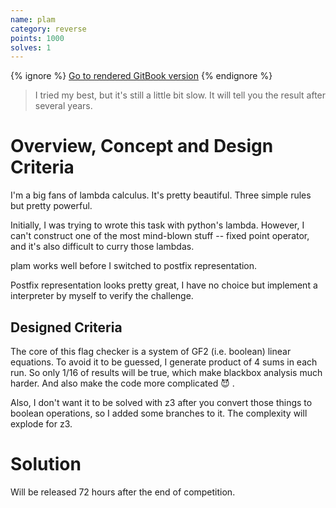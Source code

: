 ```yaml
---
name: plam
category: reverse
points: 1000
solves: 1
---
```


{% ignore %}
[Go to rendered GitBook version](https://sasdf.cf/ctf/)
{% endignore %}

> I tried my best, but it's still a little bit slow.
> It will tell you the result after several years.


# Overview, Concept and Design Criteria
I'm a big fans of lambda calculus. It's pretty beautiful.
Three simple rules but pretty powerful.

Initially, I was trying to wrote this task with python's lambda.
However, I can't construct one of the most mind-blown stuff -- fixed point operator,
and it's also difficult to curry those lambdas.

plam works well before I switched to postfix representation.

Postfix representation looks pretty great,
I have no choice but implement a interpreter by myself to verify the challenge.

## Designed Criteria
The core of this flag checker is a system of GF2 (i.e. boolean) linear equations.
To avoid it to be guessed, I generate product of 4 sums in each run.
So only 1/16 of results will be true, which make blackbox analysis much harder.
And also make the code more complicated 😈 .

Also, I don't want it to be solved with z3 after you convert those things to boolean operations,
so I added some branches to it.
The complexity will explode for z3.


# Solution
Will be released 72 hours after the end of competition.
